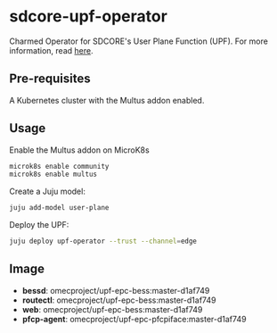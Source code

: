 # sdcore-upf-operator

Charmed Operator for SDCORE's User Plane Function (UPF). For more information, read [here](https://github.com/omec-project/upf).

## Pre-requisites

A Kubernetes cluster with the Multus addon enabled.

## Usage

Enable the Multus addon on MicroK8s

```bash
microk8s enable community
microk8s enable multus
```

Create a Juju model:

```bash
juju add-model user-plane
```

Deploy the UPF:

```bash
juju deploy upf-operator --trust --channel=edge
```

## Image

- **bessd**: omecproject/upf-epc-bess:master-d1af749
- **routectl**: omecproject/upf-epc-bess:master-d1af749
- **web**: omecproject/upf-epc-bess:master-d1af749
- **pfcp-agent**: omecproject/upf-epc-pfcpiface:master-d1af749

